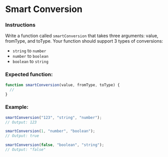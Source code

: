 # Smart Conversion

### Instructions

Write a function called `smartConversion` that takes three arguments: value, fromType, and toType.
Your function should support 3 types of conversions:

- `string` to `number`
- `number` to `boolean`
- `boolean` to `string`

### Expected function:

```js
function smartConversion(value, fromType, toType) {
  //
}
```

### Example:

```js
smartConversion("123", "string", "number");
// Output: 123

smartConversion(1, "number", "boolean");
// Output: true

smartConversion(false, "boolean", "string");
// Output: "false"
```
